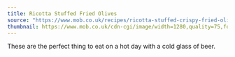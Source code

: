 ```yaml
---
title: Ricotta Stuffed Fried Olives
source: "https://www.mob.co.uk/recipes/ricotta-stuffed-crispy-fried-olives"
thumbnail: https://www.mob.co.uk/cdn-cgi/image/width=1280,quality=75,format=auto/https://files.mob-cdn.co.uk/recipes/2023/10/Ricotta-Stuffed-Crispy-Fried-Olives.jpg
---
```


These are the perfect thing to eat on a hot day with a cold glass of beer.
